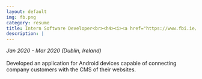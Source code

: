 ```yaml
---
layout: default
img: fb.png
category: resume
title: Intern Software Developer<br><h4><i><a href="https://www.fbi.ie/">Future Business</a></i></h4>
description: |
---
```

<i>Jan 2020 - Mar 2020 (Dublin, Ireland)</i>
<br>
<br>
Developed an application for Android devices capable of connecting company customers with the CMS of their websites.